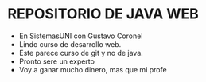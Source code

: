 # REPOSITORIO DE JAVA WEB

- En SistemasUNI con Gustavo Coronel
- Lindo curso de desarrollo web.
- Este parece curso de git y no de java.
- Pronto sere un experto
- Voy a ganar mucho dinero, mas que mi profe
